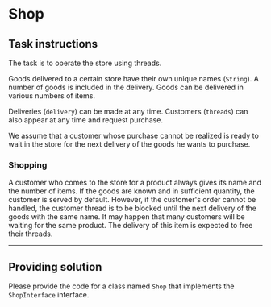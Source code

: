 # Shop

## Task instructions

The task is to operate the store using threads.

Goods delivered to a certain store have their own unique names (`String`). A number of goods is included in the delivery. Goods can be delivered in various numbers of items.

Deliveries (`delivery`) can be made at any time. Customers (`threads`) can also appear at any time and request purchase.

We assume that a customer whose purchase cannot be realized is ready to wait in the store for the next delivery of the goods he wants to purchase.

### Shopping

A customer who comes to the store for a product always gives its name and the number of items. If the goods are known and in sufficient quantity, the customer is served by default. However, if the customer's order cannot be handled, the customer thread is to be blocked until the next delivery of the goods with the same name. It may happen that many customers will be waiting for the same product. The delivery of this item is expected to free their threads.

---

## Providing solution

Please provide the code for a class named `Shop` that implements the `ShopInterface` interface.
